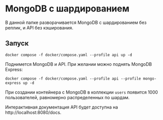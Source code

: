 # MongoDB с шардированием

В данной папке разворачивается MongoDB с шардированием без реплик, и API без кэширования.

## Запуск

```shell
docker compose -f docker/compose.yaml --profile api up -d
```

Поднимется MongoDB и API. При желании можно поднять MongoDB Express:

```shell
docker compose -f docker/compose.yaml --profile api --profile mongo-express up -d
```

При создании контейнера с MongoDB в коллекции `users` появится 1000 пользователей, равномерно распределенных по шардам.

Интерактивная документация API будет доступна на http://localhost:8080/docs.
